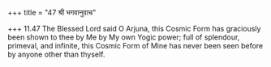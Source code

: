 +++
title = "47 श्री भगवानुवाच"

+++
11.47 The Blessed Lord said O Arjuna, this Cosmic Form has graciously
been shown to thee by Me by My own Yogic power; full of splendour,
primeval, and infinite, this Cosmic Form of Mine has never been seen
before by anyone other than thyself.
